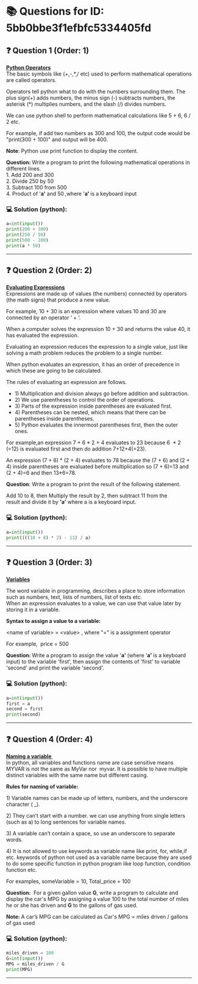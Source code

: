 # 📚 Questions for ID: 5bb0bbe3f1efbfc5334405fd

## :question: Question 1 (Order: 1)

<p><u><strong>Python Operators</strong></u><br/>
The basic symbols like (+,-,*,/ etc) used to perform mathematical operations are called operators.</p>
<p>Operators tell python what to do with the numbers surrounding them. The plus sign(+) adds numbers, the minus sign (-) subtracts numbers, the asterisk (*) multiplies numbers, and the slash (/) divides numbers. </p>
<p>We can use python shell to perform mathematical calculations like 5 + 6, 6 / 2 etc.</p>
<p>For example, if add two numbers as 300 and 100, the output code would be "print(300 + 100)" and output will be 400. </p>
<p><strong>Note</strong>: Python use print function to display the content.</p>
<p><strong>Question: </strong>Write a program to print the following mathematical operations in different lines.<br/>
1. Add 200 and 300<br/>
2. Divide 250 by 50<br/>
3. Subtract 100 from 500<br/>
4. Product of '<strong>a'</strong> and 50<strong> </strong>,where '<strong>a' </strong>is a keyboard input</p>


### 💻 Solution (python):

```python
a=int(input())
print(200 + 300)
print(250 / 50)
print(500 - 100)
print(a * 50)
```

---

## :question: Question 2 (Order: 2)

<p><u><strong>Evaluating Expressions</strong></u><br/>
Expressions are made up of values (the numbers) connected by operators (the math signs) that produce a new value.</p>
<p>For example, 10 + 30 is an expression where values 10 and 30 are connected by an operator ‘ + ‘.</p>
<p>When a computer solves the expression 10 + 30 and returns the value 40, it has evaluated the expression.</p>
<p>Evaluating an expression reduces the expression to a single value, just like solving a math problem reduces the problem to a single number.</p>
<p>When python evaluates an expression, it has an order of precedence in which these are going to be calculated.</p>
<p>The rules of evaluating an expression are follows.</p>
<ul>
<li>1) Multiplication and division always go before addition and subtraction.</li>
<li>2) We use parentheses to control the order of operations.</li>
<li>3) Parts of the expression inside parentheses are evaluated first.</li>
<li>4) Parentheses can be nested, which means that there can be parentheses inside parentheses.</li>
<li>5) Python evaluates the innermost parentheses first, then the outer ones.</li>
</ul>
<p>For example,an expression 7 + 6 * 2 + 4 evaluates to 23 because 6  * 2 (=12) is evaluated first and then do addition 7+12+4(=23).</p>
<p>An expression (7 + 6) * (2 + 4) evaluates to 78 because the (7 + 6) and (2 + 4) inside parentheses are evaluated before multiplication so (7 + 6)=13 and (2 + 4)=6 and then 13*6=78.</p>
<p><strong>Question</strong>: Write a program to print the result of the following statement.</p>
<p>Add 10 to 8, then Multiply the result by 2, then subtract 11 from the result and divide it by <strong>'a'</strong> where a is a keyboard input.</p>


### 💻 Solution (python):

```python
a=int(input())
print((((10 + 8) * 2) - 11) / a)
```

---

## :question: Question 3 (Order: 3)

<p><u><strong>Variables</strong></u></p>
<p>The word variable in programming, describes a place to store information such as numbers, text, lists of numbers, list of texts etc.<br/>
When an expression evaluates to a value, we can use that value later by storing it in a variable.</p>
<p><strong>Syntax to assign a value to a variable: </strong></p>
<p>&lt;name of variable&gt; = &lt;value&gt; , where "=" is a assignment operator</p>
<p>For example,  price = 500</p>
<p><strong>Question: </strong>Write a program to assign the value '<strong>a' </strong>(where '<strong>a'</strong> is a keyboard input) to the variable 'first', then assign the contents of 'first' to variable 'second' and print the variable 'second'.</p>


### 💻 Solution (python):

```python
a=int(input())
first = a
second = first
print(second)
```

---

## :question: Question 4 (Order: 4)

<p><u><strong>Naming a variable </strong></u><br/>
In python, all variables and functions name are case sensitive means MYVAR is not the same as MyVar nor  myvar. It is possible to have multiple distinct variables with the same name but different casing. </p>
<p><strong>Rules for naming of variable: </strong></p>
<p>1) Variable names can be made up of letters, numbers, and the underscore character ( _).</p>
<p>2) They can’t start with a number. we can use anything from single letters (such as a) to long sentences for variable names.</p>
<p>3) A variable can’t contain a space, so use an underscore to separate words.</p>
<p>4) It is not allowed to use keywords as variable name like print, for, while,if etc. keywords of python not used as a variable name because they are used to do some specific function in python program like loop function, condition function etc.</p>
<p>For examples, someVariable = 10, Total_price = 100</p>
<p><strong>Question:</strong>  For a given gallon value <strong>G</strong>, write a program to calculate and display the car's MPG by assigning a value 100 to the total number of miles he or she has driven and <strong>G</strong> to the gallons of gas used.</p>
<p><strong>Note: </strong>A car’s MPG can be calculated as Car's MPG = miles driven / gallons of gas used</p>


### 💻 Solution (python):

```python
miles_driven = 100
G=int(input())
MPG = miles_driven / G
print(MPG)
```

---

